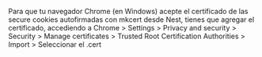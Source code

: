 Para que tu navegador Chrome (en Windows) acepte el certificado de las secure cookies autofirmadas con mkcert desde Nest, tienes que agregar el certificado, accediendo a
Chrome > Settings > Privacy and security > Security > Manage certificates > Trusted Root Certification Authorities > Import > Seleccionar el .cert